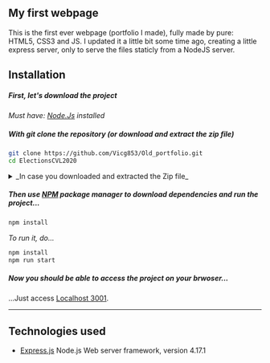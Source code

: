 ## My first webpage 
This is the first ever webpage (portfolio I made), fully made by pure: HTML5, CSS3 and JS.
I updated it a little bit some time ago, creating a little express server, only to serve the files staticly from a NodeJS server.

## Installation
##### First, let's download the project
_Must have: [Node.Js](https://nodejs.dev/) installed_
##### With git clone the repository (or download and extract the zip file)
```bash
git clone https://github.com/Vicg853/Old_portfolio.git
cd ElectionsCVL2020
```
<details>
    <summary>_In case you downloaded and extracted the Zip file_</summary>
    <p>
        ```cd [download repository path]/Old_portfolio```
    </p>
</details>

##### Then use [NPM](https://docs.npmjs.com/) package manager to download dependencies and run the project...
```bash
npm install
```
_To run it, do..._
```bash
npm install
npm run start
```
##### Now you should be able to access the project on your brwoser...
...Just access [Localhost 3001](http://localhost:3001/).

- - - - 

## Technologies used
- [Express.js](https://expressjs.com/) Node.js Web server framework, version 4.17.1
